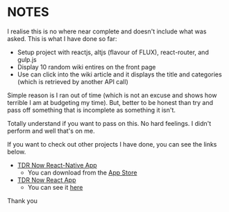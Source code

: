 # NOTES

I realise this is no where near complete and doesn't include what was asked. This is what I have done so far:

* Setup project with reactjs, altjs (flavour of FLUX), react-router, and gulp.js
* Display 10 random wiki entires on the front page
* Use can click into the wiki article and it displays the title and categories (which is retrieved by another API call)

Simple reason is I ran out of time (which is not an excuse and shows how terrible I am at budgeting my time). But, better to be honest than try and pass off something that is incomplete as something it isn't. 

Totally understand if you want to pass on this. No hard feelings. I didn't perform and well that's on me.

If you want to check out other projects I have done, you can see the links below.

* [TDR Now React-Native App](https://gitlab.com/nilghe/tdrnow-mobile)
	* You can download from the [App Store](https://itunes.apple.com/us/app/tdr-now-wait-times-for-tokyo/id1158761120?mt=8)
* [TDR Now React App](https://gitlab.com/nilghe/tdrnow-webapp)
	* You can see it [here](https://tdrnow.com)

Thank you